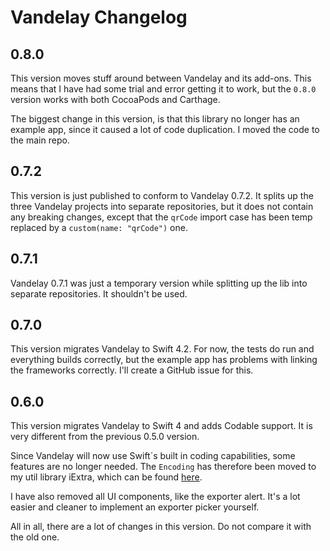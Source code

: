 # Vandelay Changelog


## 0.8.0

This version moves stuff around between Vandelay and its add-ons. This
means that I have had some trial and error getting it to work, but the
`0.8.0` version works with both CocoaPods and Carthage.

The biggest change in this version, is that this library no longer has
an example app, since it caused a lot of code duplication. I moved the
code to the main repo.


## 0.7.2

This version is just published to conform to Vandelay 0.7.2. It splits
up the three Vandelay projects into separate repositories, but it does
not contain any breaking changes, except that the `qrCode` import case
has been temp replaced by a `custom(name: "qrCode")` one.


## 0.7.1

Vandelay 0.7.1 was just a temporary version while splitting up the lib
into separate repositories. It shouldn't be used.


## 0.7.0

This version migrates Vandelay to Swift 4.2. For now, the tests do run
and everything builds correctly, but the example app has problems with
linking the frameworks correctly. I'll create a GitHub issue for this.


## 0.6.0

This version migrates Vandelay to Swift 4 and adds Codable support. It
is very different from the previous 0.5.0 version.

Since Vandelay will now use Swift´s built in coding capabilities, some
features are no longer needed. The `Encoding` has therefore been moved
to my util library iExtra, which can be found [here](https://github.com/danielsaidi/iExtra).

I have also removed all UI components, like the exporter alert. It's a
lot easier and cleaner to implement an exporter picker yourself.

All in all, there are a lot of changes in this version. Do not compare
it with the old one.